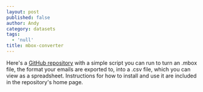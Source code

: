 ```yaml
---
layout: post
published: false
author: Andy
category: datasets
tags:
  - 'null'
title: mbox-converter
---
```



Here's a [GitHub repository](https://github.com/akstuhl/mboxtocsv) with a simple script you can run to turn an .mbox file, the format your emails are exported to, into a .csv file, which you can view as a spreadsheet. Instructions for how to install and use it are included in the repository's home page. 
